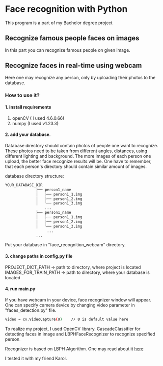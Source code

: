 # Face recognition with Python


This program is a part of my Bachelor degree project


## Recognize famous people faces on images
In this part you can recognize famous people on given image. 


## Recognize faces in real-time using webcam
Here one may recognize any person, only by uploading their photos to the database.
### How to use it?

#### 1. install requirements
1. openCV  ( I used 4.6.0.66)
2. numpy (I used v1.23.3)


#### 2. add your database.

Database directory should contain photos of people one want to recognize. These photos need to be taken from different angles, distances, using different lighting and background. The more images of each person one upload, the better face recognize results will be. One have to remember, that each person's directory should contain similar amount of images.

database directory structure:

```bash
YOUR_DATABASE_DIR
              ├── person1_name
              │   ├── person1_1.img
              │   ├── person1_2.img
              │   └── person1_3.img
                  ...
              ├── person1_name
              │   ├── person1_1.img
              │   ├── person1_2.img
              │   └── person1_3.img
                   ...
              ...
```

            
Put your database in "face_recognition_webcam" directory.
 

 
#### 3. change paths in config.py file

PROJECT_DICT_PATH        -> path to directory, where project is located  
IMAGES_FOR_TRAIN_PATH    -> path to directory, where your database is located  

#### 4. run main.py 

If you have webcam in your device, face recognizer window will appear. One can specify camera device by changing video parameter in "faces_detection.py" file.

```bash
video = cv.VideoCapture(0)    // 0 is default value here
```


To realize my project, I used OpenCV library. CascadeClassifier for detecting faces in image and LBPHFaceRecognizer to recognize specified person.

Recognizer is based on LBPH Algorithm. 
One may read about it [here](https://towardsdatascience.com/face-recognition-how-lbph-works-90ec258c3d6b)

I tested it with my friend Karol.
